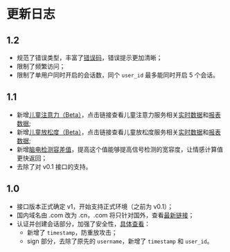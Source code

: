 # 更新日志

## 1.2
* 规范了错误类型，丰富了[错误码](/🎙接口协议/6.%20ErrCode.html)，错误提示更加清晰；
* 限制了频繁访问；
* 限制了单用户同时开启的会话数，同个 `user_id` 最多能同时开启 5 个会话。

## 1.1
* 新增[儿童注意力（Beta）](./☁%EF%B8%8F数据说明/9.%20儿童注意力（Attention%20CHD）.html)，点击链接查看儿童注意力服务相关[实时数据](./🎙接口协议/5.%20情感计算服务协议.html#情感云计算实时返回数据服务和参数项)和[报表数据](./🎙接口协议/5.%20情感计算服务协议.html#情感云计算服务数据报表);
* 新增[儿童放松度（Beta）](./☁%EF%B8%8F数据说明/10.%20儿童放松度（Relaxation%20CHD）.html)，点击链接查看儿童放松度服务相关[实时数据](./🎙接口协议/5.%20情感计算服务协议.html#情感云计算实时返回数据服务和参数项)和[报表数据](./🎙接口协议/5.%20情感计算服务协议.html#情感云计算服务数据报表);
* 新增[脑电检测容差值](https://docs.affectivecloud.com/🎙接口协议/4.%20生物数据基础分析服务协议.html#init-request-结构体)，提高这个值能够提高信号检测的宽容度，让情感计算值更快返回；
* 去除了对 v0.1 接口的支持。

## 1.0

* 接口版本正式确定 v1，开始支持正式环境（之前为 v0.1）；
* 国内域名由 .com 改为 .cn，.com 将只针对国外，查看[最新链接](https://docs.affectivecloud.com/🎙接口协议/1.%20综述.html#正式)；
* 认证并创建会话部分，加强了安全性，[具体查看](https://docs.affectivecloud.com/🎙接口协议/3.%20会话协议.html#认证并创建对话的-request)：
	* 新增了 `timestamp`，防重放攻击；
	* sign 部分，去除了原先的 `username`，新增了 `timestamp` 和 `user_id`。